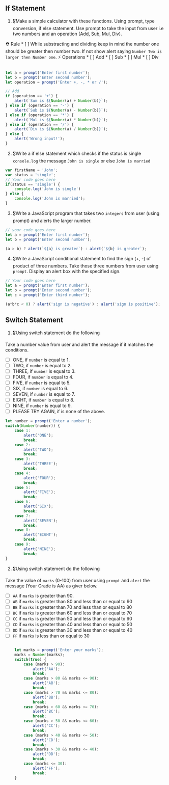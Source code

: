 ## If Statement
1.  🎖Make a simple calculator with these functions. Using prompt, type conversion, if else statement. Use prompt to take the input from user i.e two numbers and an operation (Add, Sub, Mul, Div).

  ⛑ Rule
    * [ ] While substracting and dividing keep in mind the number one should be greater then number two. If not show alert saying `Number Two is larger then Number one`.
  ⚡️ Operations
    * [ ] Add
    * [ ] Sub
    * [ ] Mul
    * [ ] Div

```js

let a = prompt('Enter first number'); 
let b = prompt('Enter second number');
let operation = prompt('Enter +, -, * or /');

// Add
if (operation == '+') {
	alert(`Sum is ${Number(a) + Number(b)}`);
} else if (operation == '-') {
	alert(`Sub is ${Number(a) - Number(b)}`);
} else if (operation == '*') {
	alert(`Mul is ${Number(a) * Number(b)}`);
} else if (operation == '/') {
	alert(`Div is ${Number(a) / Number(b)}`);
} else {
	alert('Wrong input!');
}


```

2. 🎖Write a if else statement which checks if the status is single `console.log` the message `John is single` or else `John is married`
```js
var firstName = 'John';
var status = 'single';
// Your code goes here
if(status == 'single') {
	console.log('John is single')
} else {
	console.log('John is married');
}
```

3. 🎖Write a JavaScript program that takes two `integers` from user (using prompt) and alerts the larger number.
```js
// your code goes here
let a = prompt('Enter first number');
let b = prompt('Enter second number');

(a > b) ? alert(`${a} is greater`) : alert(`${b} is greater`);

```

4. 🎖Write a JavaScript conditional statement to find the sign (+, -) of product of three numbers. Take those three numbers from user using `prompt`. Display an alert box with the specified sign.

```js
// Your code goes here
let a = prompt('Enter first number');
let b = prompt('Enter second number');
let c = prompt('Enter third number');

(a*b*c < 0) ? alert('sign is negative') : alert('sign is positive');
```

## Switch Statement

1. 🎖Using switch statement do the following

Take a number value from user and alert the message if it matches the conditions.
* [ ] ONE, if `number` is equal to 1.
* [ ] TWO, if `number` is equal to 2.
* [ ] THREE, if `number` is equal to 3.
* [ ] FOUR, if `number` is equal to 4.
* [ ] FIVE, if `number` is equal to 5.
* [ ] SIX, if `number` is equal to 6.
* [ ] SEVEN, if `number` is equal to 7.
* [ ] EIGHT, if `number` is equal to 8.
* [ ] NINE, if `number` is equal to 9.
* [ ] PLEASE TRY AGAIN, if  is none of the above.
```js
let number = prompt('Enter a number');
switch(Number(number)) {
	case 1: 
		alert('ONE');
		break;
	case 2: 
		alert('TWO');
		break;
	case 3: 
		alert('THREE');
		break;
	case 4: 
		alert('FOUR');
		break;
	case 5: 
		alert('FIVE');
		break;
	case 6: 
		alert('SIX');
		break;
	case 7: 
		alert('SEVEN');
		break;
	case 8: 
		alert('EIGHT');
		break;
	case 9: 
		alert('NINE');
		break;								
}
```

2. 🎖Using switch statement do the following

Take the value of `marks` (0-100) from user using `prompt` and `alert` the message (Your Grade is AA) as giver below.
* [ ] `AA` if `marks` is greater than 90.
* [ ] `AB` if `marks` is greater than 80 and less than or equal to 90
* [ ] `BB` if `marks` is greater than 70 and less than or equal to 80
* [ ] `BC` if `marks` is greater than 60 and less than or equal to 70
* [ ] `CC` if `marks` is greater than 50 and less than or equal to 60
* [ ] `CD` if `marks` is greater than 40 and less than or equal to 50
* [ ] `DD` if `marks` is greater than 30 and less than or equal to 40
* [ ] `FF` if `marks` is less than or equal to 30
```js

	let marks = prompt('Enter your marks');
	marks = Number(marks);
	switch(true) {
		case (marks > 90):
			alert('AA');
			break;
		case (marks > 80 && marks <= 90):
			alert('AB');
			break;
		case (marks > 70 && marks <= 80):
			alert('BB');
			break;
		case (marks > 60 && marks <= 70):
			alert('BC');
			break;	
		case (marks > 50 && marks <= 60):
			alert('CC');
			break;	
		case (marks > 40 && marks <= 50):
			alert('CD');
			break;	
		case (marks > 30 && marks <= 40):
			alert('DD');
			break;	
		case (marks <= 30):
			alert('FF');
			break;								
	}

```